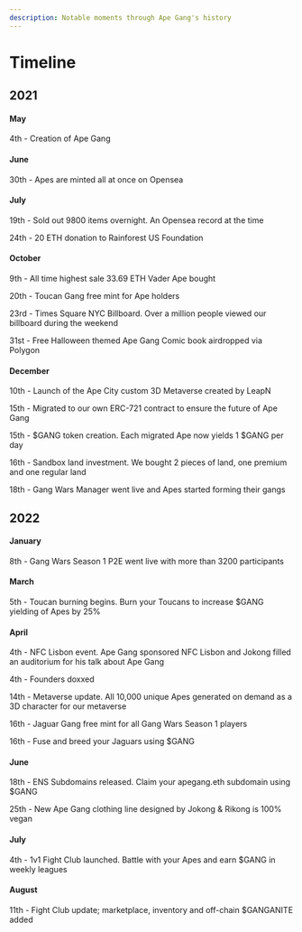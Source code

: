 ```yaml
---
description: Notable moments through Ape Gang's history
---
```


# Timeline

## 2021

#### May

4th - Creation of Ape Gang

#### June

30th - Apes are minted all at once on Opensea

#### July

19th - Sold out 9800 items overnight. An Opensea record at the time

24th - 20 ETH donation to Rainforest US Foundation

#### October

9th - All time highest sale 33.69 ETH Vader Ape bought&#x20;

20th - Toucan Gang free mint for Ape holders&#x20;

23rd - Times Square NYC Billboard. Over a million people viewed our billboard during the weekend

31st - Free Halloween themed Ape Gang Comic book airdropped via Polygon&#x20;

#### December

10th - Launch of the Ape City custom 3D Metaverse created by LeapN

15th - Migrated to our own ERC-721 contract to ensure the future of Ape Gang&#x20;

15th - $GANG token creation. Each migrated Ape now yields 1 $GANG per day&#x20;

16th - Sandbox land investment. We bought 2 pieces of land, one premium and one regular land

18th - Gang Wars Manager went live and Apes started forming their gangs&#x20;

## 2022

#### January

8th - Gang Wars Season 1 P2E went live with more than 3200 participants&#x20;

#### March

5th - Toucan burning begins. Burn your Toucans to increase $GANG yielding of Apes by 25%&#x20;

#### April

4th - NFC Lisbon event. Ape Gang sponsored NFC Lisbon and Jokong filled an auditorium for his talk about Ape Gang

4th - Founders doxxed

14th - Metaverse update. All 10,000 unique Apes generated on demand as a 3D character for our metaverse

16th - Jaguar Gang free mint for all Gang Wars Season 1 players&#x20;

16th - Fuse and breed your Jaguars using $GANG&#x20;

#### June

18th - ENS Subdomains released. Claim your apegang.eth subdomain using $GANG&#x20;

25th - New Ape Gang clothing line designed by Jokong & Rikong is 100% vegan&#x20;

#### July

4th - 1v1 Fight Club launched. Battle with your Apes and earn $GANG in weekly leagues

#### August

11th - Fight Club update; marketplace, inventory and off-chain $GANGANITE added
